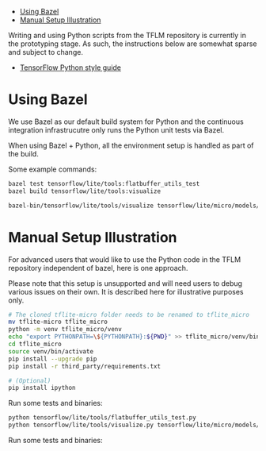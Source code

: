 <!--ts-->
   * [Using Bazel](#using-bazel)
   * [Manual Setup Illustration](#manual-setup-illustration)

<!-- Added by: advaitjain, at: Fri Oct 29 11:57:14 AM PDT 2021 -->

<!--te-->

Writing and using Python scripts from the TFLM repository is currently in the
prototyping stage. As such, the instructions below are somewhat sparse and
subject to change.


* [TensorFlow Python style guide](https://www.tensorflow.org/community/contribute/code_style#python_style)


# Using Bazel

We use Bazel as our default build system for Python and the continuous
integration infrastrucutre only runs the Python unit tests via Bazel.

When using Bazel + Python, all the environment setup is handled as part of the
build.

Some example commands:
```sh
bazel test tensorflow/lite/tools:flatbuffer_utils_test
bazel build tensorflow/lite/tools:visualize

bazel-bin/tensorflow/lite/tools/visualize tensorflow/lite/micro/models/person_detect.tflite tensorflow/lite/micro/models/person_detect.tflite.html
```

# Manual Setup Illustration

For advanced users that would like to use the Python code in the TFLM repository
independent of bazel, here is one approach.

Please note that this setup is unsupported and will need users to debug various
issues on their own. It is described here for illustrative purposes only.

```sh
# The cloned tflite-micro folder needs to be renamed to tflite_micro
mv tflite-micro tflite_micro
python -m venv tflite_micro/venv
echo "export PYTHONPATH=\${PYTHONPATH}:${PWD}" >> tflite_micro/venv/bin/activate
cd tflite_micro
source venv/bin/activate
pip install --upgrade pip
pip install -r third_party/requirements.txt

# (Optional)
pip install ipython
```

Run some tests and binaries:
```sh
python tensorflow/lite/tools/flatbuffer_utils_test.py
python tensorflow/lite/tools/visualize.py tensorflow/lite/micro/models/person_detect.tflite tensorflow/lite/micro/models/person_detect.tflite.html
```

Run some tests and binaries:
